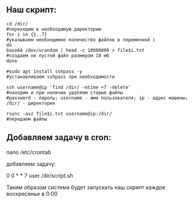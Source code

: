## Наш скрипт:
```
cd /dir/
#переходим в необходимую директорию
for i in {1..7}
#указываем необходимое количество файлов в переменной i
do
base64 /dev/urandom | head -c 10000000 > file$i.txt
#создаем не пустой файл размером 10 мб
done

#sudo apt install sshpass -y
#устанавливаем sshpass при необходимости

ssh username@ip 'find /dir/ -mtime +7 -delete'
#находим и при наличии удаляем старые файлы
#password - пароль; username - имя пользователя; ip - адрес машины; /dir/ - директория

rsync -avz file$i.txt username@ip:/dir/
#передаем файлы 
```


## Добавляем задачу в cron:
nano /etc/crontab

добавляем задачу:

0 0 * * 7	user	/dir/script.sh

Таким образом система будет запускать наш скрипт каждое воскресенье в 0:00
